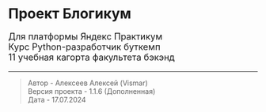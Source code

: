 # Проект Блогикум <br>

<p style="font-size:18px;">
Для платформы Яндекс Практикум<br>
Курс Python-разработчик буткемп<br>
11 учебная кагорта факультета бэкэнд</p>
<hr>



<blockquote style="font-size:14px;">
Автор - Алексеев Алексей (Vismar)<br>
Версия проекта - 1.1.6 (Дополненная)<br>
Дата - 17.07.2024
</blockquote>
